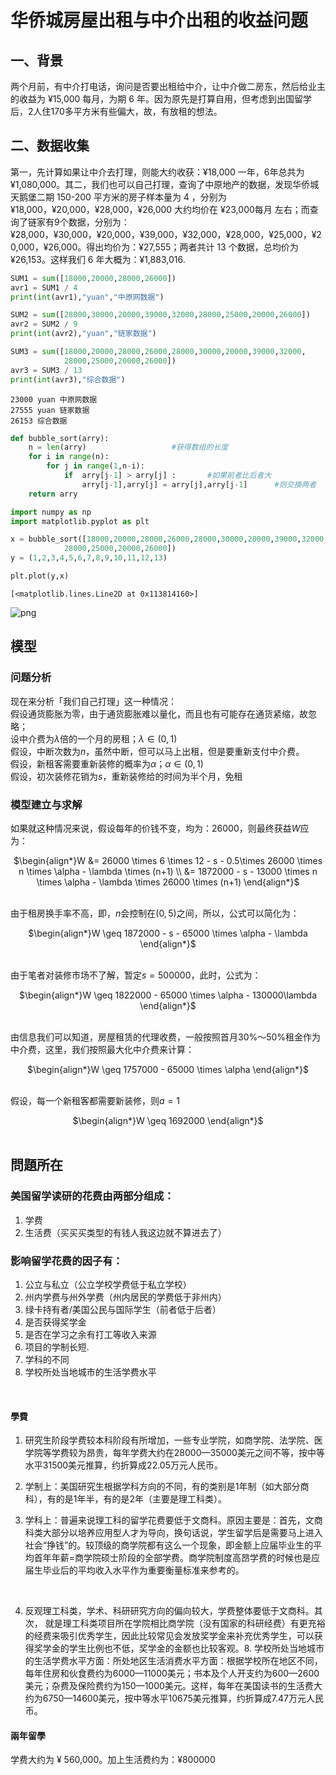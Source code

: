 
# 华侨城房屋出租与中介出租的收益问题

## 一、背景

两个月前，有中介打电话，询问是否要出租给中介，让中介做二房东，然后给业主的收益为 ¥15,000 每月，为期 6 年。因为原先是打算自用，但考虑到出国留学后，2人住170多平方米有些偏大，故，有放租的想法。

## 二、数据收集
第一，先计算如果让中介去打理，则能大约收获：¥18,000 一年，6年总共为 ¥1,080,000。其二，我们也可以自己打理，查询了中原地产的数据，发现华侨城天鹅堡二期 150-200 平方米的房子样本量为 4 ，分别为 ¥18,000，¥20,000，¥28,000，¥26,000 大约均价在 ¥23,000每月 左右；而查询了链家有9个数据，分别为：¥28,000，¥30,000，¥20,000，¥39,000，¥32,000，¥28,000，¥25,000，¥20,000，¥26,000。得出均价为：¥27,555；两者共计 13 个数据，总均价为 ¥26,153。这样我们 6 年大概为：¥1,883,016.


```python
SUM1 = sum([18000,20000,28000,26000])
avr1 = SUM1 / 4
print(int(avr1),"yuan","中原网数据")

SUM2 = sum([28000,30000,20000,39000,32000,28000,25000,20000,26000])
avr2 = SUM2 / 9
print(int(avr2),"yuan","链家数据")

SUM3 = sum([18000,20000,28000,26000,28000,30000,20000,39000,32000,
            28000,25000,20000,26000])
avr3 = SUM3 / 13
print(int(avr3),"综合数据")
```

    23000 yuan 中原网数据
    27555 yuan 链家数据
    26153 综合数据



```python
def bubble_sort(arry):
    n = len(arry)                   #获得数组的长度
    for i in range(n):
        for j in range(1,n-i):
            if  arry[j-1] > arry[j] :       #如果前者比后者大
                arry[j-1],arry[j] = arry[j],arry[j-1]      #则交换两者
    return arry
```


```python
import numpy as np
import matplotlib.pyplot as plt 

x = bubble_sort([18000,20000,28000,26000,28000,30000,20000,39000,32000,
            28000,25000,20000,26000])
y = (1,2,3,4,5,6,7,8,9,10,11,12,13)

plt.plot(y,x)
```




    [<matplotlib.lines.Line2D at 0x113814160>]




![png](tenement%20_files/tenement%20_3_1.png)


## 模型

### 问题分析

现在来分析「我们自己打理」这一种情况：<br>
假设通货膨胀为零，由于通货膨胀难以量化，而且也有可能存在通货紧缩，故忽略；
<br>
设中介费为$\lambda$倍的一个月的房租；$\lambda \in (0,1)$
<br>
假设，中断次数为$n$，虽然中断，但可以马上出租，但是要重新支付中介费。
<br>
假设，新租客需要重新装修的概率为$\alpha$；$\alpha \in (0,1)$
<br>
假设，初次装修花销为$s$，重新装修给的时间为半个月，免租
<br>

### 模型建立与求解


如果就这种情况来说，假设每年的价钱不变，均为：26000，则最终获益$W$应为：
<br>
<center>
    $\begin{align*}W &= 26000 \times 6 \times 12 - s - 0.5\times 26000 \times n \times \alpha - \lambda \times (n+1) \\ &= 1872000 - s - 13000 \times n \times \alpha - \lambda \times 26000 \times (n+1) \end{align*}$ 
</center>
<br>

由于租房换手率不高，即，$n$会控制在$(0,5)$之间，所以，公式可以简化为：
<br>
<center>
    $\begin{align*}W \geq 1872000 - s - 65000 \times \alpha - \lambda  \end{align*}$ 
</center>
<br>

由于笔者对装修市场不了解，暂定$s = 500000$，此时，公式为： 
<br>
<center>
    $\begin{align*}W \geq 1822000 - 65000 \times \alpha - 130000\lambda  \end{align*}$ 
</center>
<br>

由信息我们可以知道，房屋租赁的代理收费，一般按照首月30%～50%租金作为中介费，这里，我们按照最大化中介费来计算：
<br>
<center>
    $\begin{align*}W \geq 1757000 - 65000 \times \alpha  \end{align*}$ 
</center>
<br>

假设，每一个新租客都需要新装修，则$a = 1$ 
<br>
<center>
    $\begin{align*}W \geq 1692000  \end{align*}$ 
</center>
<br>

## 問題所在

### 美国留学读研的花费由两部分组成：
1. 学费
2. 生活费（买买买类型的有钱人我这边就不算进去了）

### 影响留学花费的因子有：
1. 公立与私立（公立学校学费低于私立学校）
2. 州内学费与州外学费（州内居民的学费低于非州内）
3. 绿卡持有者/美国公民与国际学生（前者低于后者）
4. 是否获得奖学金
5. 是否在学习之余有打工等收入来源
6. 项目的学制长短.
7. 学科的不同
8. 学校所处当地城市的生活学费水平
<br>

#### 學費

1. 研究生阶段学费较本科阶段有所增加，一些专业学院，如商学院、法学院、医学院等学费较为昂贵，每年学费大约在28000—35000美元之间不等，按中等水平31500美元推算，约折算成22.05万元人民币。<br>

2. 学制上：美国研究生根据学科方向的不同，有的类别是1年制（如大部分商科），有的是1年半，有的是2年（主要是理工科类）。<br>

3. 学科上：普遍来说理工科的留学花费要低于文商科。原因主要是：首先，文商科类大部分以培养应用型人才为导向，换句话说，学生留学后是需要马上进入社会“挣钱”的。较顶级的商学院都有这么一个现象，即金额上应届毕业生的平均首年年薪=商学院硕士阶段的全部学费。商学院制度高昂学费的时候也是应届生毕业后的平均收入水平作为重要衡量标准来参考的。
<br>

4. 反观理工科类，学术、科研研究方向的偏向较大，学费整体要低于文商科。其次， 就是理工科类项目所在学院相比商学院（没有国家的科研经费）有更充裕的经费来吸引优秀学生，因此比较常见会发放奖学金来补充优秀学生，可以获得奖学金的学生比例也不低，奖学金的金额也比较客观。8. 学校所处当地城市的生活学费水平方面：所处地区生活消费水平方面：根据学校所在地区不同，每年住房和伙食费约为6000—11000美元；书本及个人开支约为600—2600美元；杂费及保险费约为150—1000美元。这样，每年在美国读书的生活费大约为6750—14600美元，按中等水平10675美元推算，约折算成7.47万元人民币。

#### 兩年留學

学费大约为 ¥ 560,000。加上生活费约为：¥800000


```python

```
